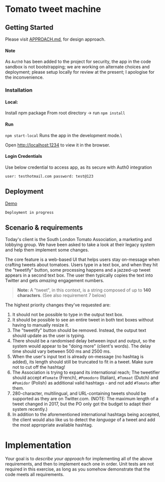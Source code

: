 # Tomato tweet machine
## Getting Started

Please visit [APPROACH.md](APPROACH.md), for design approach.
#### Note

As `Auth0` has been added to the project for security, the app in the code sandbox is not bootstrapping; we are working on alternate choices and deployment; please setup locally for review at the present; I apologise for the inconvenience.

### Installation
#### Local:

Install npm package
From root directory -> run `npm install`
#### Run
`npm start-local` Runs the app in the development mode.\

Open [http://localhost:1234](http://localhost:1234) to view it in the browser.

#### Login Credentials

Use below credential to access app, as its secure with Auth0 integration
```
user: testhotmail.com password: test@123
```
## Deployment

[Demo](https://ey-digital-detox-demo.herokuapp.com/)

`Deployment in progress`

## Scenario & requirements

Today's client is the South London Tomato Association, a marketing and lobbying group. We have been asked to take a look at their legacy system and help them implement some changes.

The core feature is a web-based UI that helps users stay on-message when crafting tweets about tomatoes. Users type in a text box, and when they hit the "tweetify" button, some processing happens and a jazzed-up tweet appears in a second text box. The user then typically copies the text into Twitter and gets _amazing_ engagement numbers.

> **Note:** A "tweet", in this context, is a string composed of up to **140 characters**. (See also requirement 7 below)

The highest priority changes they've requested are:

1. It should not be possible to type in the output text box.
2. It should be possible to see an entire tweet in both text boxes without having to manually resize it.
3. The "tweetify" button should be removed. Instead, the output text should update as the user is typing.
4. There should be a randomised delay between input and output, so the system would appear to be "doing more" (client's words). The delay time should vary between 500 ms and 2500 ms.
5. When the user's input text is already on-message (no hashtag is added), its length should still be truncated to fit in a tweet. Make sure not to cut off the hashtag!
6. The Association is trying to expand its international reach; The tweetifier should accept `#Tomate` (French), `#Pomodoro` (Italian), `#Tomaat` (Dutch) and `#Pomidor` (Polish) as additional valid hashtags - and not add `#Tomato` after them.
7. 280-character, multilingual, and URL-containing tweets should be supported as they are on Twitter.com. (NOTE: The maximum length of a tweet changed in 2017, but the PO only got the budget to adapt their system recently.)
8. In addition to the aforementioned international hashtags being accepted, the client would also like us to detect the _language_ of a tweet and add the most appropriate available hashtag.

# Implementation

Your goal is to _describe your approach_ for implementing all of the above requirements, and then to implement each one in order. Unit tests are not required in this exercise, as long as you somehow demonstrate that the code meets all requirements.
